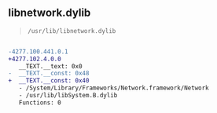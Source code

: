## libnetwork.dylib

> `/usr/lib/libnetwork.dylib`

```diff

-4277.100.441.0.1
+4277.102.4.0.0
   __TEXT.__text: 0x0
-  __TEXT.__const: 0x48
+  __TEXT.__const: 0x40
   - /System/Library/Frameworks/Network.framework/Network
   - /usr/lib/libSystem.B.dylib
   Functions: 0

```
